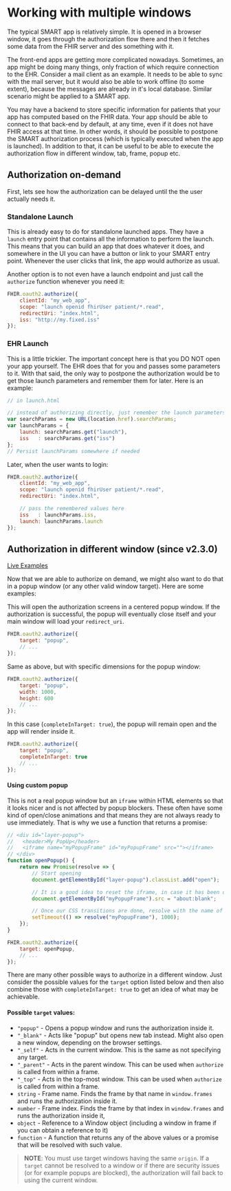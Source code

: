 # Working with multiple windows

The typical SMART app is relatively simple. It is opened in a browser window, it
goes through the authorization flow there and then it fetches some data from the
FHIR server and des something with it.

The front-end apps are getting more complicated nowadays. Sometimes, an app might
be doing many things, only fraction of which require connection to the EHR. Consider
a mail client as an example. It needs to be able to sync with the mail server, but
it would also be able to work offline (to some extent), because the messages are
already in it's local database. Similar scenario might be applied to a SMART app.

You may have a backend to store specific information for patients that your app
has computed based on the FHIR data. Your app should be able to connect to that
back-end by default, at any time, even if it does not have FHIR access at that time.
In other words, it should be possible to postpone the SMART authorization process 
(which is typically executed when the app is launched). In addition to that, it
can be useful to be able to execute the authorization flow in different window,
tab, frame, popup etc.

##  Authorization on-demand
First, lets see how the authorization can be delayed until the the user actually
needs it.

### Standalone Launch
This is already easy to do for standalone launched apps. They have a `launch` entry
point that contains all the information to perform the launch. This means that
you can build an app that does whatever it does, and somewhere in the UI you can
have a button or link to your SMART entry point. Whenever the user clicks that
link, the app would authorize as usual.

Another option is to not even have a launch endpoint and just call the `authorize`
function whenever you need it:
```js
FHIR.oauth2.authorize({
    clientId: "my_web_app",
    scope: "launch openid fhirUser patient/*.read",
    redirectUri: "index.html",
    iss: "http://my.fixed.iss"
});
```

### EHR Launch
This is a little trickier. The important concept here is that you DO NOT open
your app yourself. The EHR does that for you and passes some parameters to it.
With that said, the only way to postpone the authorization would be to get those
launch parameters and remember them for later. Here is an example:

```js
// in launch.html

// instead of authorizing directly, just remember the launch parameters
var searchParams = new URL(location.href).searchParams;
var launchParams = {
    launch: searchParams.get("launch"),
    iss   : searchParams.get("iss")
};
// Persist launchParams somewhere if needed
```

Later, when the user wants to login:
```js
FHIR.oauth2.authorize({
    clientId: "my_web_app",
    scope: "launch openid fhirUser patient/*.read",
    redirectUri: "index.html",

    // pass the remembered values here
    iss   : launchParams.iss,
    launch: launchParams.launch
});
```

##  Authorization in different window (since v2.3.0)
[Live Examples](https://fmv99.csb.app/)


Now that we are able to authorize on demand, we might also want to do that in a
popup window (or any other valid window target). Here are some examples:

This will open the authorization screens in a centered popup window. If the
authorization is successful, the popup will eventually close itself and your
main window will load your `redirect_uri`.
```js
FHIR.oauth2.authorize({
    target: "popup",
    // ...
});
```

Same as above, but with specific dimensions for the popup window:
```js
FHIR.oauth2.authorize({
    target: "popup",
    width: 1000,
    height: 600
    // ...
});
```

In this case (`completeInTarget: true`), the popup will remain open and the app
will render inside it.
```js
FHIR.oauth2.authorize({
    target: "popup",
    completeInTarget: true
    // ...
});
```

#### Using custom popup
This is not a real popup window but an `iframe` within HTML
elements so that it looks nicer and is not affected by popup blockers. These often have some kind of open/close animations and that means they are not always ready
to use immediately. That is why we use a function that returns a promise:
```js
// <div id="layer-popup">
//   <header>My PopUp</header>
//   <iframe name="myPopupFrame" id="myPopupFrame" src=""></iframe>
// </div>
function openPopup() {
    return new Promise(resolve => {
        // Start opening
        document.getElementById("layer-popup").classList.add("open");

        // It is a good idea to reset the iframe, in case it has been opened before
        document.getElementById("myPopupFrame").src = "about:blank";

        // Once our CSS transitions are done, resolve with the name of our frame
        setTimeout(() => resolve("myPopupFrame"), 1000);
    });
}

FHIR.oauth2.authorize({
    target: openPopup,
    // ...
});
```

There are many other possible ways to authorize in a different window. Just consider the possible values for the `target` option listed below and then also combine those with `completeInTarget: true` to get an idea of what may be achievable.

#### Possible `target` values:
- `"popup"` - Opens a popup window and runs the authorization inside it.
- `"_blank"` - Acts like "popup" but opens new tab instead. Might also open a new
  window, depending on the browser settings.
- `"_self"` - Acts in the current window. This is the same as not specifying any target.
- `"_parent"` - Acts in the parent window. This can be used when `authorize` is called
  from within a frame.
- `"_top"` - Acts in the top-most window. This can be used when `authorize` is called
  from within a frame.
- `string` - Frame name. Finds the frame by that name in `window.frames` and runs the
  authorization inside it.
- `number` - Frame index. Finds the frame by that index in `window.frames` and runs the
  authorization inside it,
- `object` - Reference to a Window object (including a window in frame if you can obtain a reference to it)
- `function` - A function that returns any of the above values or a promise that will
  be resolved with such value.

> **NOTE**: You must use target windows having the same `origin`. If a `target` cannot be resolved to a window or if there are security issues (or for example popups are blocked), the authorization will fail back to using the current window.
